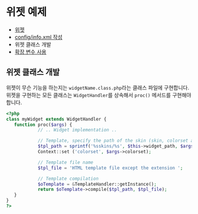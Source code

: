 # 위젯 예제

- [위젯](../)
 - [config/info.xml 작성](../01_write_config_info)
 - 위젯 클래스 개발
 - [확장 변수 사용](../03_use_extra_vars)

## 위젯 클래스 개발

위젯이 무슨 기능을 하는지는 `widgetName.class.php`라는 클래스 파일에 구현합니다. 위젯을 구현하는 모든 클래스는 `WidgetHandler`를 상속해서 `proc()` 메서드를 구현해야 합니다.

```php
<?php
class myWidget extends WidgetHandler {
   function proc($args) {
            // .. Widget implementation ..

            // Template, specify the path of the skin (skin, colorset according to the value)
            $tpl_path = sprintf('%sskins/%s', $this->widget_path, $args-> skin);
            Context::set ('colorset', $args->colorset);

            // Template file name
            $tpl_file = 'HTML template file except the extension ';

            // Template compilation
            $oTemplate = &TemplateHandler::getInstance();
            return $oTemplate->compile($tpl_path, $tpl_file);
   }
}
?>
```
